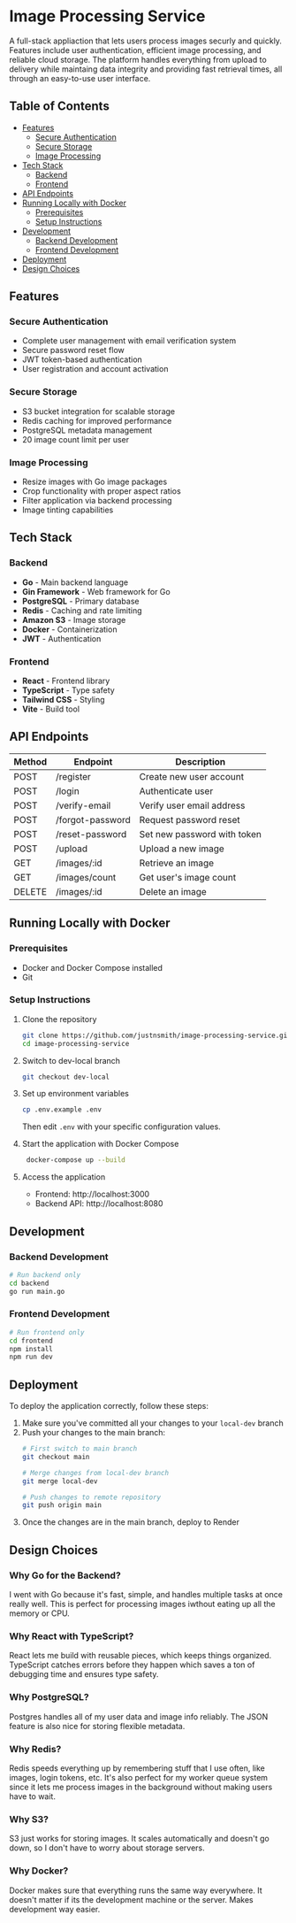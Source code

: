 # Image Processing Service

A full-stack appliaction that lets users process images securly and quickly. Features include user authentication, efficient image processing, and reliable cloud storage. The platform handles everything from upload to delivery while maintaing data integrity and providing fast retrieval times, all through an easy-to-use user interface.

## Table of Contents

- [Features](#features)
  - [Secure Authentication](#secure-authentication)
  - [Secure Storage](#secure-storage)
  - [Image Processing](#image-processing)
- [Tech Stack](#tech-stack)
  - [Backend](#backend)
  - [Frontend](#frontend)
- [API Endpoints](#api-endpoints)
- [Running Locally with Docker](#running-locally-with-docker)
  - [Prerequisites](#prerequisites)
  - [Setup Instructions](#setup-instructions)
- [Development](#development)
  - [Backend Development](#backend-development)
  - [Frontend Development](#frontend-development)
- [Deployment](#deployment)
- [Design Choices](#design-choices)

## Features

### Secure Authentication
- Complete user management with email verification system
- Secure password reset flow
- JWT token-based authentication
- User registration and account activation

### Secure Storage
- S3 bucket integration for scalable storage
- Redis caching for improved performance
- PostgreSQL metadata management
- 20 image count limit per user

### Image Processing
- Resize images with Go image packages
- Crop functionality with proper aspect ratios
- Filter application via backend processing
- Image tinting capabilities

## Tech Stack

### Backend
- **Go** - Main backend language
- **Gin Framework** - Web framework for Go
- **PostgreSQL** - Primary database
- **Redis** - Caching and rate limiting
- **Amazon S3** - Image storage
- **Docker** - Containerization
- **JWT** - Authentication

### Frontend
- **React** - Frontend library
- **TypeScript** - Type safety
- **Tailwind CSS** - Styling
- **Vite** - Build tool

## API Endpoints

| Method | Endpoint         | Description                 |
|--------|------------------|-----------------------------|
| POST   | /register        | Create new user account     |
| POST   | /login           | Authenticate user           |
| POST   | /verify-email    | Verify user email address   |
| POST   | /forgot-password | Request password reset      |
| POST   | /reset-password  | Set new password with token |
| POST   | /upload          | Upload a new image          |
| GET    | /images/:id      | Retrieve an image           |
| GET    | /images/count    | Get user's image count      |
| DELETE | /images/:id      | Delete an image             |

## Running Locally with Docker

### Prerequisites
- Docker and Docker Compose installed
- Git

### Setup Instructions

1. Clone the repository
   ```bash
   git clone https://github.com/justnsmith/image-processing-service.git
   cd image-processing-service
   ```

2. Switch to dev-local branch
   ```bash
   git checkout dev-local
   ```

3. Set up environment variables
   ```bash
   cp .env.example .env
   ```
   Then edit `.env` with your specific configuration values.

4. Start the application with Docker Compose
   ```bash
    docker-compose up --build
   ```

5. Access the application
   - Frontend: http://localhost:3000
   - Backend API: http://localhost:8080

## Development

### Backend Development

```bash
# Run backend only
cd backend
go run main.go
```

### Frontend Development

```bash
# Run frontend only
cd frontend
npm install
npm run dev
```

## Deployment

To deploy the application correctly, follow these steps:
1. Make sure you've committed all your changes to your `local-dev` branch
2. Push your changes to the main branch:
    ```bash
    # First switch to main branch
    git checkout main

    # Merge changes from local-dev branch
    git merge local-dev

    # Push changes to remote repository
    git push origin main
3. Once the changes are in the main branch, deploy to Render

## Design Choices

### Why Go for the Backend?
I went with Go because it's fast, simple, and handles multiple tasks at once really well. This is perfect for processing images iwthout eating up all the memory or CPU.

### Why React with TypeScript?
React lets me build with reusable pieces, which keeps things organized. TypeScript catches errors before they happen which saves a ton of debugging time and ensures type safety.

### Why PostgreSQL?
Postgres handles all of my user data and image info reliably. The JSON feature is also nice for storing flexible metadata.

### Why Redis?
Redis speeds everything up by remembering stuff that I use often, like images, login tokens, etc. It's also perfect for my worker queue system since it lets me process images in the background without making users have to wait.

### Why S3?
S3 just works for storing images. It scales automatically and doesn't go down, so I don't have to worry about storage servers.

### Why Docker?
Docker makes sure that everything runs the same way everywhere. It doesn't matter if its the development machine or the server. Makes development way easier.
